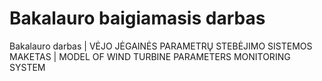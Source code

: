 # Bakalauro baigiamasis darbas
Bakalauro darbas | VĖJO JĖGAINĖS PARAMETRŲ STEBĖJIMO SISTEMOS MAKETAS | MODEL OF WIND TURBINE PARAMETERS MONITORING SYSTEM
